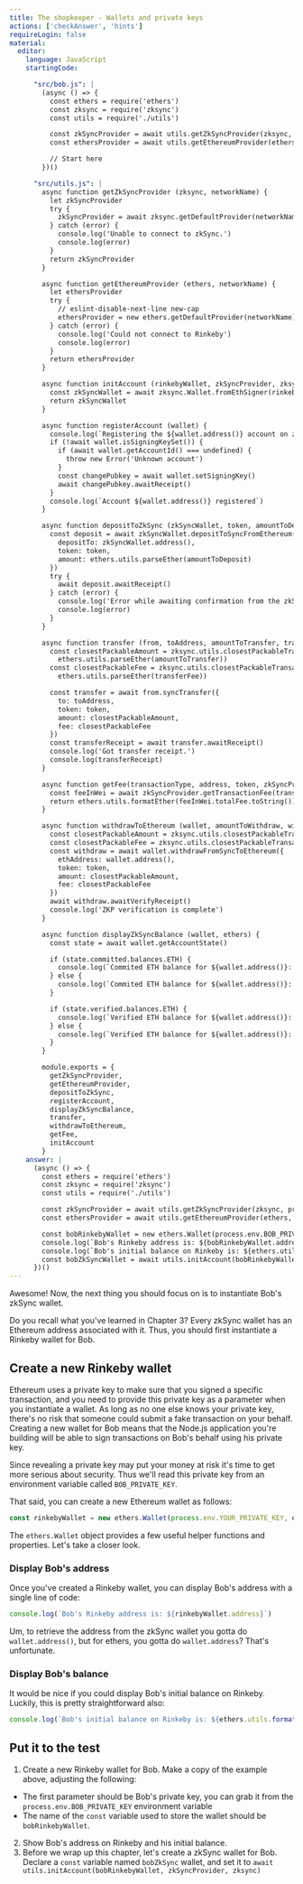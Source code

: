 ```yaml
---
title: The shopkeeper - Wallets and private keys
actions: ['checkAnswer', 'hints']
requireLogin: false
material:
  editor:
    language: JavaScript
    startingCode:

      "src/bob.js": |
        (async () => {
          const ethers = require('ethers')
          const zksync = require('zksync')
          const utils = require('./utils')

          const zkSyncProvider = await utils.getZkSyncProvider(zksync, process.env.NETWORK_NAME)
          const ethersProvider = await utils.getEthereumProvider(ethers, process.env.NETWORK_NAME)

          // Start here
        })()

      "src/utils.js": |
        async function getZkSyncProvider (zksync, networkName) {
          let zkSyncProvider
          try {
            zkSyncProvider = await zksync.getDefaultProvider(networkName)
          } catch (error) {
            console.log('Unable to connect to zkSync.')
            console.log(error)
          }
          return zkSyncProvider
        }

        async function getEthereumProvider (ethers, networkName) {
          let ethersProvider
          try {
            // eslint-disable-next-line new-cap
            ethersProvider = new ethers.getDefaultProvider(networkName)
          } catch (error) {
            console.log('Could not connect to Rinkeby')
            console.log(error)
          }
          return ethersProvider
        }

        async function initAccount (rinkebyWallet, zkSyncProvider, zksync) {
          const zkSyncWallet = await zksync.Wallet.fromEthSigner(rinkebyWallet, zkSyncProvider)
          return zkSyncWallet
        }

        async function registerAccount (wallet) {
          console.log(`Registering the ${wallet.address()} account on zkSync`)
          if (!await wallet.isSigningKeySet()) {
            if (await wallet.getAccountId() === undefined) {
              throw new Error('Unknown account')
            }
            const changePubkey = await wallet.setSigningKey()
            await changePubkey.awaitReceipt()
          }
          console.log(`Account ${wallet.address()} registered`)
        }

        async function depositToZkSync (zkSyncWallet, token, amountToDeposit, ethers) {
          const deposit = await zkSyncWallet.depositToSyncFromEthereum({
            depositTo: zkSyncWallet.address(),
            token: token,
            amount: ethers.utils.parseEther(amountToDeposit)
          })
          try {
            await deposit.awaitReceipt()
          } catch (error) {
            console.log('Error while awaiting confirmation from the zkSync operators.')
            console.log(error)
          }
        }

        async function transfer (from, toAddress, amountToTransfer, transferFee, token, zksync, ethers) {
          const closestPackableAmount = zksync.utils.closestPackableTransactionAmount(
            ethers.utils.parseEther(amountToTransfer))
          const closestPackableFee = zksync.utils.closestPackableTransactionFee(
            ethers.utils.parseEther(transferFee))

          const transfer = await from.syncTransfer({
            to: toAddress,
            token: token,
            amount: closestPackableAmount,
            fee: closestPackableFee
          })
          const transferReceipt = await transfer.awaitReceipt()
          console.log('Got transfer receipt.')
          console.log(transferReceipt)
        }

        async function getFee(transactionType, address, token, zkSyncProvider, ethers) {
          const feeInWei = await zkSyncProvider.getTransactionFee(transactionType, address, token)
          return ethers.utils.formatEther(feeInWei.totalFee.toString())
        }

        async function withdrawToEthereum (wallet, amountToWithdraw, withdrawalFee, token, zksync, ethers) {
          const closestPackableAmount = zksync.utils.closestPackableTransactionAmount(ethers.utils.parseEther(amountToWithdraw))
          const closestPackableFee = zksync.utils.closestPackableTransactionFee(ethers.utils.parseEther(withdrawalFee))
          const withdraw = await wallet.withdrawFromSyncToEthereum({
            ethAddress: wallet.address(),
            token: token,
            amount: closestPackableAmount,
            fee: closestPackableFee
          })
          await withdraw.awaitVerifyReceipt()
          console.log('ZKP verification is complete')
        }

        async function displayZkSyncBalance (wallet, ethers) {
          const state = await wallet.getAccountState()

          if (state.committed.balances.ETH) {
            console.log(`Commited ETH balance for ${wallet.address()}: ${ethers.utils.formatEther(state.committed.balances.ETH)}`)
          } else {
            console.log(`Commited ETH balance for ${wallet.address()}: 0`)
          }

          if (state.verified.balances.ETH) {
            console.log(`Verified ETH balance for ${wallet.address()}: ${ethers.utils.formatEther(state.verified.balances.ETH)}`)
          } else {
            console.log(`Verified ETH balance for ${wallet.address()}: 0`)
          }
        }

        module.exports = {
          getZkSyncProvider,
          getEthereumProvider,
          depositToZkSync,
          registerAccount,
          displayZkSyncBalance,
          transfer,
          withdrawToEthereum,
          getFee,
          initAccount
        }
    answer: |
      (async () => {
        const ethers = require('ethers')
        const zksync = require('zksync')
        const utils = require('./utils')

        const zkSyncProvider = await utils.getZkSyncProvider(zksync, process.env.NETWORK_NAME)
        const ethersProvider = await utils.getEthereumProvider(ethers, process.env.NETWORK_NAME)

        const bobRinkebyWallet = new ethers.Wallet(process.env.BOB_PRIVATE_KEY, ethersProvider)
        console.log(`Bob's Rinkeby address is: ${bobRinkebyWallet.address}`)
        console.log(`Bob's initial balance on Rinkeby is: ${ethers.utils.formatEther(await bobRinkebyWallet.getBalance())}`)
        const bobZkSyncWallet = await utils.initAccount(bobRinkebyWallet, zkSyncProvider, zksync)
      })()
---
```


Awesome! Now, the next thing you should focus on is to instantiate Bob's zkSync wallet.

Do you recall what you've learned in Chapter 3? Every zkSync wallet has an Ethereum address associated with it. Thus, you should first instantiate a Rinkeby wallet for Bob.

## Create a new Rinkeby wallet

Ethereum uses a private key to make sure that you signed a specific transaction, and you need to provide this private key as a parameter when you instantiate a wallet. As long as no one else knows your private key, there's no risk that someone could submit a fake transaction on your behalf. Creating a new wallet for Bob means that the Node.js application you're building will be able to sign transactions on Bob's behalf using his private key.

Since revealing a private key may put your money at risk it's time to get more serious about security. Thus we'll read this private key from an environment variable called `BOB_PRIVATE_KEY`.

That said, you can create a new Ethereum wallet as follows:

```JavaScript
const rinkebyWallet = new ethers.Wallet(process.env.YOUR_PRIVATE_KEY, ethersProvider)
```

The `ethers.Wallet` object provides a few useful helper functions and properties. Let's take a closer look.

### Display Bob's address

Once you've created a Rinkeby wallet, you can display Bob's address with a single line of code:

```JavaScript
console.log(`Bob's Rinkeby address is: ${rinkebyWallet.address}`)
```

Um, to retrieve the address from the zkSync wallet you gotta do `wallet.address()`, but for ethers, you gotta do `wallet.address`? That's unfortunate.

### Display Bob's balance

It would be nice if you could display Bob's initial balance on Rinkeby. Luckily, this is pretty straightforward also:

```JavaScript
console.log(`Bob's initial balance on Rinkeby is: ${ethers.utils.formatEther(await rinkebyWallet.getBalance())}`)
```

## Put it to the test

1. Create a new Rinkeby wallet for Bob. Make a copy of the example above, adjusting the following:
  * The first parameter should be Bob's private key, you can grab it from the `process.env.BOB_PRIVATE_KEY` environment variable
  * The name of the `const` variable used to store the wallet should be `bobRinkebyWallet`.
2. Show Bob's address on Rinkeby and his initial balance.
3. Before we wrap up this chapter, let's create a zkSync wallet for Bob. Declare a `const` variable named `bobZkSync` wallet, and set it to `await utils.initAccount(bobRinkebyWallet, zkSyncProvider, zksync)`

